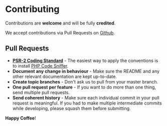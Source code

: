 # Contributing

Contributions are **welcome** and will be fully **credited**.

We accept contributions via Pull Requests on [Github](https://github.com/adventureandre/cafeapi).

## Pull Requests

- **[PSR-2 Coding Standard](https://github.com/php-fig/fig-standards)** - The easiest way to apply the conventions is to install [PHP Code Sniffer](http://pear.php.net/package/PHP_CodeSniffer).
- **Document any change in behaviour** - Make sure the README and any other relevant documentation are kept up-to-date.
- **Create topic branches** - Don't ask us to pull from your master branch.
- **One pull request per feature** - If you want to do more than one thing, send multiple pull requests.
- **Send coherent history** - Make sure each individual commit in your pull request is meaningful. If you had to make multiple intermediate commits while developing, please squash them before submitting.

**Happy Coffee**!
